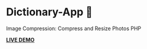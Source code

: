 # Dictionary-App 📖
Image Compression: Compress and Resize Photos PHP

**[LIVE DEMO](https://dev986.github.io/JPEG-Compression-Tool/)**
